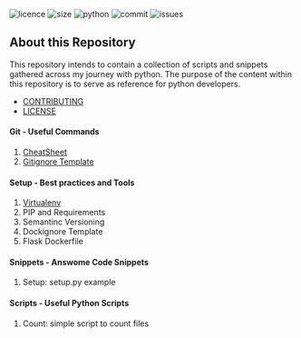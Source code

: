 ![licence](https://img.shields.io/apm/l/snippets) ![size](https://img.shields.io/github/repo-size/ppmadalin/pyreference) ![python](https://img.shields.io/pypi/pyversions/Django) ![commit](https://img.shields.io/github/last-commit/ppmadalin/pyreference) ![issues](https://img.shields.io/github/issues/ppmadalin/pyreference)

## About this Repository

This repository intends to contain a collection of scripts and snippets gathered across my journey with python. The purpose of the content within this repository is to serve as reference for python developers. 

- [CONTRIBUTING](CONTRIBUTING.md)
- [LICENSE](LICENSE)

#### Git - Useful Commands

01. [CheatSheet](docs/tools/01_git_cheatsheet.md)
02. [Gitignore Template](docs/tools/03_gitignore.md)

#### Setup - Best practices and Tools

01. [Virtualenv](docs/tools/02_working_with_virtualenv.md)
02. PIP and Requirements
03. Semantinc Versioning
04. Dockignore Template
05. Flask Dockerfile

#### Snippets - Answome Code Snippets

01. Setup: setup.py example

#### Scripts - Useful Python Scripts

01. Count: simple script to count files  
